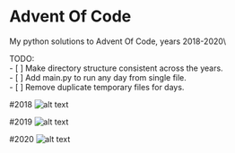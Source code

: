 # Advent Of Code
 My python solutions to Advent Of Code, years 2018-2020\
 
 TODO:\
    - [ ] Make directory structure consistent across the years.\
    - [ ] Add main.py to run any day from single file.\
    - [ ] Remove duplicate temporary files for days.

#2018
![alt text](https://github.com/micahwar/AOC/blob/README-Images/2018.jpg?raw=true)

#2019
![alt text](https://github.com/micahwar/AOC/blob/README-Images/2019.jpg?raw=true)

#2020
![alt text](https://github.com/micahwar/AOC/blob/README-Images/2020.jpg?raw=true)
